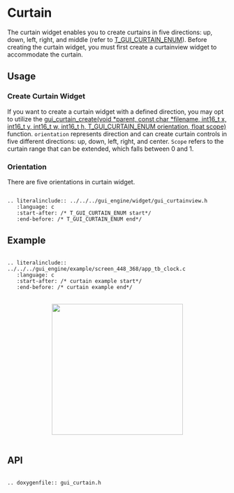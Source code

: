 # Curtain

The curtain widget enables you to create curtains in five directions: up, down, left, right, and middle (refer to [T_GUI_CURTAIN_ENUM](#T_GUI_CURTAIN_ENUM)). Before creating the curtain widget, you must first create a curtainview widget to accommodate the curtain.

## Usage

### Create Curtain Widget

If you want to create a curtain widget with a defined direction, you may opt to utilize the [gui_curtain_create(void *parent, const char *filename, int16_t x, int16_t y, int16_t w, int16_t h, T_GUI_CURTAIN_ENUM orientation, float scope)](#gui_curtain_create) function.
`orientation` represents direction and can create curtain controls in five different directions: up, down, left, right, and center.
`Scope` refers to the curtain range that can be extended, which falls between 0 and 1.

<span id = "T_GUI_CURTAIN_ENUM">

### Orientation

</span>

There are five orientations in curtain widget.

```eval_rst

.. literalinclude:: ../../../gui_engine/widget/gui_curtainview.h
   :language: c
   :start-after: /* T_GUI_CURTAIN_ENUM start*/
   :end-before: /* T_GUI_CURTAIN_ENUM end*/

```

## Example

```eval_rst

.. literalinclude:: ../../../gui_engine/example/screen_448_368/app_tb_clock.c
   :language: c
   :start-after: /* curtain example start*/
   :end-before: /* curtain example end*/

```
<br>
<div style="text-align: center"><img src="https://foruda.gitee.com/images/1699869962427925475/4a382788_10641540.png" width = "300" /></div>
<br>

<span id="gui_curtain_create">

## API

</span>

```eval_rst

.. doxygenfile:: gui_curtain.h

```